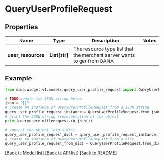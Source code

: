 # QueryUserProfileRequest


## Properties

Name | Type | Description | Notes
------------ | ------------- | ------------- | -------------
**user_resources** | **List[str]** | The resource type list that the merchant server wants to get from DANA | 

## Example

```python
from dana.widget.v1.models.query_user_profile_request import QueryUserProfileRequest

# TODO update the JSON string below
json = "{}"
# create an instance of QueryUserProfileRequest from a JSON string
query_user_profile_request_instance = QueryUserProfileRequest.from_json(json)
# print the JSON string representation of the object
print(QueryUserProfileRequest.to_json())

# convert the object into a dict
query_user_profile_request_dict = query_user_profile_request_instance.to_dict()
# create an instance of QueryUserProfileRequest from a dict
query_user_profile_request_from_dict = QueryUserProfileRequest.from_dict(query_user_profile_request_dict)
```
[[Back to Model list]](../README.md#documentation-for-models) [[Back to API list]](../README.md#documentation-for-api-endpoints) [[Back to README]](../README.md)


